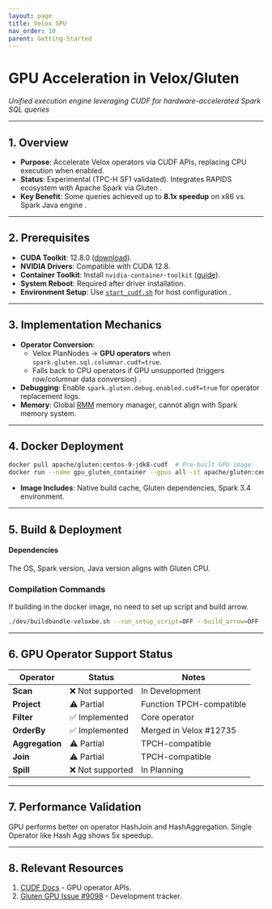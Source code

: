 ```yaml
---
layout: page
title: Velox GPU
nav_order: 10
parent: Getting-Started
---
```



# GPU Acceleration in Velox/Gluten
*Unified execution engine leveraging CUDF for hardware-accelerated Spark SQL queries*

---

## **1. Overview**
- **Purpose**: Accelerate Velox operators via CUDF APIs, replacing CPU execution when enabled.
- **Status**: Experimental (TPC-H SF1 validated). Integrates RAPIDS ecosystem with Apache Spark via Gluten .
- **Key Benefit**: Some queries achieved up to **8.1x speedup** on x86 vs. Spark Java engine .

---

## **2. Prerequisites**
- **CUDA Toolkit**: 12.8.0 ([download](https://developer.nvidia.com/cuda-downloads?target_os=Linux)).
- **NVIDIA Drivers**: Compatible with CUDA 12.8.
- **Container Toolkit**: Install `nvidia-container-toolkit` ([guide](https://docs.nvidia.com/datacenter/cloud-native/container-toolkit/latest/install-guide.html)).
- **System Reboot**: Required after driver installation.
- **Environment Setup**: Use [`start_cudf.sh`](https://github.com/apache/incubator-gluten/tree/main/dev/start_cudf.sh) for host configuration .

---

## **3. Implementation Mechanics**
- **Operator Conversion**:
    - Velox PlanNodes → **GPU operators** when `spark.gluten.sql.columnar.cudf=true`.
    - Falls back to CPU operators if GPU unsupported (triggers row/columnar data conversion) .
- **Debugging**: Enable `spark.gluten.debug.enabled.cudf=true` for operator replacement logs.
- **Memory**: Global [RMM](https://docs.rapids.ai/api/librmm/stable/) memory manager, cannot align with Spark memory system.

---

## **4. Docker Deployment**
```bash
docker pull apache/gluten:centos-9-jdk8-cudf  # Pre-built GPU image
docker run --name gpu_gluten_container --gpus all -it apache/gluten:centos-9-jdk8-cudf
```
- **Image Includes**: Native build cache, Gluten dependencies, Spark 3.4 environment.

---

## **5. Build & Deployment**
#### **Dependencies**
The OS, Spark version, Java version aligns with Gluten CPU.

### **Compilation Commands**
If building in the docker image, no need to set up script and build arrow.
```bash
./dev/buildbundle-veloxbe.sh --run_setup_script=OFF --build_arrow=OFF --enable_cudf=ON
```

---

## **6. GPU Operator Support Status**
| **Operator**    | **Status**      | **Notes**                |  
|-----------------|-----------------|--------------------------|
| **Scan**        |  ❌ Not supported| In Development           |  
| **Project**     | ⚠️ Partial      | Function TPCH-compatible |  
| **Filter**      | ✅ Implemented   | Core operator            |  
| **OrderBy**     | ✅ Implemented   | Merged in Velox #12735   |  
| **Aggregation** | ⚠️ Partial      | TPCH-compatible          |  
| **Join**        | ⚠️ Partial      | TPCH-compatible          |  
| **Spill**       | ❌ Not supported | In Planning              |  

---

## **7. Performance Validation**

GPU performs better on operator HashJoin and HashAggregation.
Single Operator like Hash Agg shows 5x speedup.

---

## **8. Relevant Resources**
1. [CUDF Docs](https://docs.rapids.ai/api/cudf/stable/libcudf_docs/) - GPU operator APIs.
2. [Gluten GPU Issue #9098](https://github.com/apache/incubator-gluten/issues/8851) - Development tracker.
